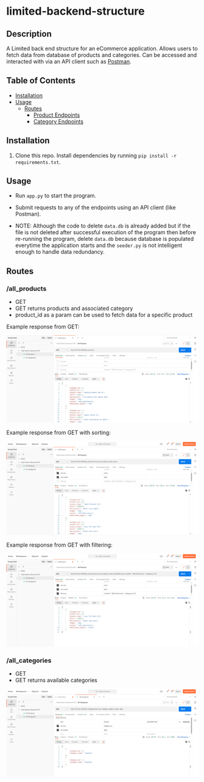 # limited-backend-structure

## Description

A Limited back end structure for an eCommerce application. Allows users to fetch data from database of products and categories. Can be accessed and interacted with via an API client such as [Postman](https://www.postman.com/product/api-client/).

## Table of Contents 

* [Installation](#installation)
* [Usage](#usage)
  * [Routes](#Routes)
    * [Product Endpoints](#/api/products/id)
    * [Category Endpoints](#/api/categories/id)

## Installation

1. Clone this repo. Install dependencies by running `pip install -r requirements.txt`.

## Usage

- Run `app.py` to start the program.

- Submit requests to any of the endpoints using an API client (like Postman).

- NOTE: Although the code to delete `data.db` is already added but if the file is not deleted after successful execution
        of the program then before re-running the program, delete `data.db` because database is populated everytime the
        application starts and the `seeder.py` is not intelligent enough to handle data redundancy.

## Routes

### /all_products
 - GET
 - GET returns products and associated category
 - product_id as a param can be used to fetch data for a specific product

Example response from GET:

![Product GET](./assets/all-products.png?raw=true)

Example response from GET with sorting:

![Product GET](./assets/all-products-with-sorting.png?raw=true)

Example response from GET with filtering:

![Product GET](./assets/all-products-with-filtering.png?raw=true)


### /all_categories
 - GET
 - GET returns available categories

![Category GET](./Assets/all-categories.png?raw=true)
